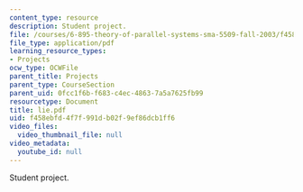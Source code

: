 ```yaml
---
content_type: resource
description: Student project.
file: /courses/6-895-theory-of-parallel-systems-sma-5509-fall-2003/f458ebfd4f7f991db02f9ef86dcb1ff6_lie.pdf
file_type: application/pdf
learning_resource_types:
- Projects
ocw_type: OCWFile
parent_title: Projects
parent_type: CourseSection
parent_uid: 0fcc1f6b-f683-c4ec-4863-7a5a7625fb99
resourcetype: Document
title: lie.pdf
uid: f458ebfd-4f7f-991d-b02f-9ef86dcb1ff6
video_files:
  video_thumbnail_file: null
video_metadata:
  youtube_id: null
---
```

Student project.

